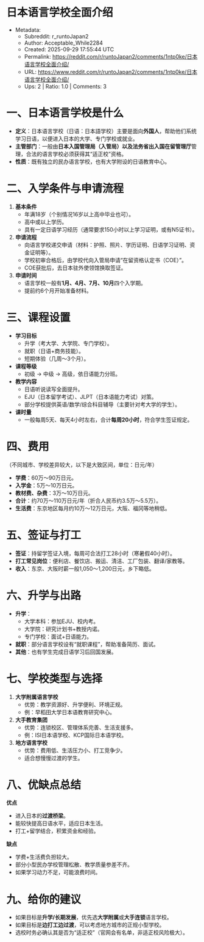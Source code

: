 # 日本语言学校全面介绍

- Metadata:
  - Subreddit: r_runtoJapan2
  - Author: Acceptable_While2284
  - Created: 2025-09-29 17:55:44 UTC
  - Permalink: https://reddit.com/r/runtoJapan2/comments/1ntp0ke/日本语言学校全面介绍/
  - URL: https://www.reddit.com/r/runtoJapan2/comments/1ntp0ke/日本语言学校全面介绍/
  - Ups: 2 | Ratio: 1.0 | Comments: 3


# 一、日本语言学校是什么

- **定义**：日本语言学校（日语：日本語学校）主要是面向**外国人**，帮助他们系统学习日语，以便进入日本的大学、专门学校或就业。
- **主管部门**：一般由**日本入国管理局（入管局）以及法务省出入国在留管理厅**管理，合法的语言学校必须获得其“适正校”资格。
- **性质**：既有独立的民办语言学校，也有大学附设的日语教育中心。

# 二、入学条件与申请流程

1.  **基本条件**
    - 年满18岁（个别情况16岁以上高中毕业也可）。
    - 高中或以上学历。
    - 具有一定日语学习经历（通常要求150小时以上学习证明，或有N5证书）。
2.  **申请流程**
    - 向语言学校递交申请（材料：护照、照片、学历证明、日语学习证明、资金证明等）。
    - 学校初审合格后，由学校代向入管局申请“在留资格认定书（COE）”。
    - COE获批后，去日本驻外使领馆换取签证。
3.  **申请时间**
    - 语言学校一般有**1月、4月、7月、10月**四个入学期。
    - 提前约6个月开始准备材料。

# 三、课程设置

- **学习目标**
  - 升学（考大学、大学院、专门学校）。
  - 就职（日语+商务技能）。
  - 短期体验（几周～3个月）。
- **课程等级**
  - 初级 → 中级 → 高级，依日语能力分班。
- **教学内容**
  - 日语听说读写全面提升。
  - EJU（日本留学考试）、JLPT（日本语能力考试）对策。
  - 部分学校提供英语/数学/综合科目辅导（主要针对考大学的学生）。
- **课时量**
  - 一般每周5天、每天4小时左右，合计**每周20小时**，符合学生签证规定。

# 四、费用

（不同城市、学校差异较大，以下是大致区间，单位：日元/年）

- **学费**：60万～90万日元。
- **入学金**：5万～10万日元。
- **教材费、杂费**：3万～10万日元。
- **合计**：约70万～110万日元/年（折合人民币约3.5万～5.5万）。
- **生活费**：东京地区每月约10万～12万日元，大阪、福冈等地稍低。

# 五、签证与打工

- **签证**：持留学签证入境，每周可合法打工28小时（寒暑假40小时）。
- **打工常见岗位**：便利店、餐饮店、搬运、清洁、工厂包装、翻译/家教等。
- **收入**：东京、大阪时薪一般1,050～1,200日元，乡下略低。

# 六、升学与出路

- **升学**：
  - 大学本科：参加EJU、校内考。
  - 大学院：研究计划书+教授内诺。
  - 专门学校：面试+日语能力。
- **就职**：部分语言学校设有“就职课程”，帮助准备简历、面试。
- **其他**：也有学生完成日语学习后回国发展。

# 七、学校类型与选择

1.  **大学附属语言学校**
    - 优势：教学资源好、升学便利、环境正规。
    - 例：早稻田大学日本语教育研究中心。
2.  **大手教育集团**
    - 优势：连锁校区、管理体系完善、生活支援多。
    - 例：ISI日本语学校、KCP国际日本语学校。
3.  **地方语言学校**
    - 优势：费用低、生活压力小、打工竞争少。
    - 适合想慢慢过渡的学生。

# 八、优缺点总结

**优点**

- 进入日本的**过渡桥梁**。
- 能较快提高日语水平，适应日本生活。
- 打工+留学结合，积累资金和经验。

**缺点**

- 学费+生活费负担较大。
- 部分小型民办学校管理松散、教学质量参差不齐。
- 如果学习动力不足，可能浪费时间。

# 九、给你的建议

- 如果目标是**升学/长期发展**，优先选**大学附属**或**大手连锁**语言学校。
- 如果目标是**边打工边过渡**，可以考虑地方城市的正规小型学校。
- 选校时务必确认其是否为“适正校”（官网会有名单，非适正校风险极大）。

